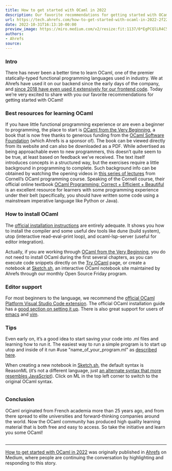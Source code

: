 ```yaml
---
title: How to get started with OCaml in 2022
description: Our favorite recommendations for getting started with OCaml
url: https://tech.ahrefs.com/how-to-get-started-with-ocaml-in-2022-2f22b578b984?source=rss----303662d88bae--ocaml
date: 2022-10-31T16:13:10-00:00
preview_image: https://miro.medium.com/v2/resize:fit:1137/0*EgPCQlLR4C54N3Ge
authors:
- Ahrefs
source:
---
```


<h3>Intro</h3><p>There has never been a better time to learn OCaml, one of the premier statically-typed functional programming languages used in industry. We at Ahrefs have used it on our backend since the early days of the company, and <a href="https://tech.ahrefs.com/one-and-a-half-years-of-reasonml-in-production-2250cf5ba63b">since 2018 have even used it extensively for our frontend code</a>. Today we&rsquo;re very excited to share with you our favorite recommendations for getting started with&nbsp;OCaml!</p><h3>Best resources for learning&nbsp;OCaml</h3><p>If you have little functional programming experience or are even a beginner to programming, the place to start is <a href="https://ocaml-book.com/">OCaml from the Very Beginning</a>, a book that is now free thanks to generous funding from the <a href="https://ocaml-sf.org/">OCaml Software Foundation</a> (which Ahrefs is a sponsor of). The book can be viewed directly from its website and can also be downloaded as a PDF. While advertised as being approachable even to new programmers, this doesn&rsquo;t quite seem to be true, at least based on feedback we&rsquo;ve received. The text itself introduces concepts in a structured way, but the exercises require a little background in programming to complete. Such background info can be obtained by watching the opening videos in <a href="https://www.youtube.com/playlist?list=PLre5AT9JnKShBOPeuiD9b-I4XROIJhkIU">this series of lectures</a> from Cornell&rsquo;s OCaml programming course. Speaking of the Cornell course, their official online textbook <a href="https://cs3110.github.io/textbook/cover.html">OCaml Programming: Correct + Efficient + Beautiful</a> is an excellent resource for learners with some programming experience under their belt (specifically, you should have written some code using a mainstream imperative language like Python or&nbsp;Java).</p><h3>How to install&nbsp;OCaml</h3><p>The <a href="https://ocaml.org/docs/up-and-running">official installation instructions</a> are entirely adequate. It shows you how to install the compiler and some useful dev tools like dune (build system), utop (interactive read-eval-print loop), and ocaml-lsp-server (useful for editor integration).</p><p>Actually, if you are working through <a href="https://ocaml-book.com/">OCaml from the Very Beginning</a>, you do not need to install OCaml during the first several chapters, as you can execute code snippets directly on the <a href="https://try.ocamlpro.com/">Try OCaml</a> page, or create a notebook at <a href="https://sketch.sh/">Sketch.sh</a>, an interactive OCaml notebook site maintained by Ahrefs through our monthly Open Source Friday&nbsp;program.</p><h3>Editor support</h3><p>For most beginners to the language, we recommend the <a href="https://marketplace.visualstudio.com/items?itemName=ocamllabs.ocaml-platform">official OCaml Platform Visual Studio Code extension</a>. The official OCaml installation guide has a <a href="https://ocaml.org/docs/up-and-running#editor-support-for-ocaml">good section on setting it up</a>. There is also great support for users of <a href="https://github.com/ocaml/tuareg">emacs</a> and&nbsp;<a href="https://github.com/ocaml/vim-ocaml">vim</a>.</p><h3>Tips</h3><p>Even early on, it&rsquo;s a good idea to start saving your code into&nbsp;.ml files and learning how to run it. The easiest way to run a simple program is to start up utop and inside of it run #use &quot;name_of_your_program.ml&quot; as <a href="https://ocaml.org/docs/first-hour#running-ocaml-programs">described here</a>.</p><p>When creating a new notebook in <a href="https://sketch.sh/">Sketch.sh</a>, the default syntax is ReasonML (it&rsquo;s not a different language, just <a href="https://en.wikipedia.org/wiki/Reason_(programming_language)">an alternate syntax that more resembles JavaScript</a>). Click on ML in the top left corner to switch to the original OCaml&nbsp;syntax.</p><figure><img src="https://cdn-images-1.medium.com/max/1024/0*EgPCQlLR4C54N3Ge" alt=""/></figure><h3>Conclusion</h3><p>OCaml originated from French academia more than 25 years ago, and from there spread to elite universities and forward-thinking companies around the world. Now the OCaml community has produced high quality learning material that is both free and easy to access. So take the initiative and learn you some&nbsp;OCaml!</p><img src="https://medium.com/_/stat?event=post.clientViewed&amp;referrerSource=full_rss&amp;postId=2f22b578b984" width="1" height="1" alt=""/><hr/><p><a href="https://tech.ahrefs.com/how-to-get-started-with-ocaml-in-2022-2f22b578b984">How to get started with OCaml in 2022</a> was originally published in <a href="https://tech.ahrefs.com">Ahrefs</a> on Medium, where people are continuing the conversation by highlighting and responding to this story.</p>

